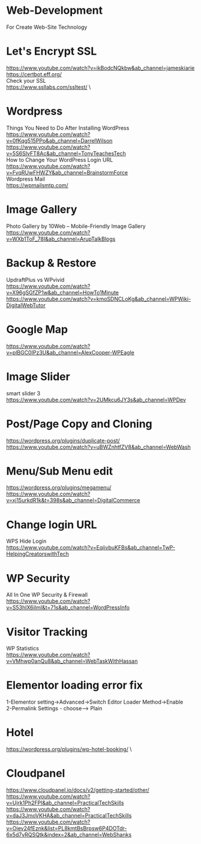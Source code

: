 # Web-Development
For Create Web-Site Technology

# Let's Encrypt SSL
https://www.youtube.com/watch?v=ikBodcNQkbw&ab_channel=jameskiarie \
https://certbot.eff.org/ \
Check your SSL \
https://www.ssllabs.com/ssltest/  \


# Wordpress
Things You Need to Do After Installing WordPress \
https://www.youtube.com/watch?v=0fKqg515PPo&ab_channel=DarrelWilson \
https://www.youtube.com/watch?v=5S6SIvFT8Ac&ab_channel=TonyTeachesTech \
How to Change Your WordPress Login URL \
https://www.youtube.com/watch?v=FvqRUwFHWZY&ab_channel=BrainstormForce \
Wordpress Mail \
https://wpmailsmtp.com/

# Image Gallery
Photo Gallery by 10Web – Mobile-Friendly Image Gallery \
https://www.youtube.com/watch?v=WXb1ToF_78I&ab_channel=ArupTalkBlogs

# Backup & Restore
UpdraftPlus vs WPvivid \
https://www.youtube.com/watch?v=X96gSGfZP1w&ab_channel=HowTo1Minute \
https://www.youtube.com/watch?v=kmoSDNCLoKg&ab_channel=WPWiki-DigitalWebTutor

# Google Map
https://www.youtube.com/watch?v=plBGC0IPz3U&ab_channel=AlexCooper-WPEagle

# Image Slider
smart slider 3 \
https://www.youtube.com/watch?v=2UMkcu6JY3s&ab_channel=WPDev

# Post/Page Copy and Cloning
https://wordpress.org/plugins/duplicate-post/ \
https://www.youtube.com/watch?v=uBWZnhtfZV8&ab_channel=WebWash

# Menu/Sub Menu edit
https://wordpress.org/plugins/megamenu/ \
https://www.youtube.com/watch?v=xj15urkdR1k&t=398s&ab_channel=DigitalCommerce

# Change login URL
WPS Hide Login \
https://www.youtube.com/watch?v=EqiivbuKFBs&ab_channel=TwP-HelpingCreatorswithTech

# WP Security
All In One WP Security & Firewall \
https://www.youtube.com/watch?v=S53hlX6iImI&t=71s&ab_channel=WordPressInfo

# Visitor Tracking
WP Statistics \
https://www.youtube.com/watch?v=VMhwp0anQu8&ab_channel=WebTaskWithHassan

# Elementor loading error fix
1-Elementor setting->Advanced->Switch Editor Loader Method->Enable \
2-Permalink Settings - choose--> Plain

# Hotel
https://wordpress.org/plugins/wp-hotel-booking/ \

# Cloudpanel
https://www.cloudpanel.io/docs/v2/getting-started/other/ \
https://www.youtube.com/watch?v=Ujrk1Ph2FPI&ab_channel=PracticalTechSkills \
https://www.youtube.com/watch?v=daJ3JmoVKHA&ab_channel=PracticalTechSkills \
https://www.youtube.com/watch?v=Oiev24fEznk&list=PL8kmtBsBrpsw6P4DOTdr-6x5d7vRQSQtk&index=2&ab_channel=WebShanks

